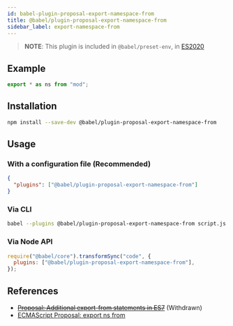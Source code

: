 ```yaml
---
id: babel-plugin-proposal-export-namespace-from
title: @babel/plugin-proposal-export-namespace-from
sidebar_label: export-namespace-from
---
```


> **NOTE**: This plugin is included in `@babel/preset-env`, in [ES2020](https://github.com/tc39/proposals/blob/master/finished-proposals.md)

## Example

```js
export * as ns from "mod";
```

## Installation

```sh
npm install --save-dev @babel/plugin-proposal-export-namespace-from
```

## Usage

### With a configuration file (Recommended)

```json
{
  "plugins": ["@babel/plugin-proposal-export-namespace-from"]
}
```

### Via CLI

```sh
babel --plugins @babel/plugin-proposal-export-namespace-from script.js
```

### Via Node API

```javascript
require("@babel/core").transformSync("code", {
  plugins: ["@babel/plugin-proposal-export-namespace-from"],
});
```

## References

- ~~[Proposal: Additional export-from statements in ES7](https://github.com/leebyron/ecmascript-more-export-from)~~ (Withdrawn)
- [ECMAScript Proposal: export ns from](https://github.com/leebyron/ecmascript-export-ns-from)
